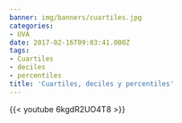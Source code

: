 ```yaml
---
banner: img/banners/cuartiles.jpg
categories:
- UVA
date: 2017-02-16T09:03:41.000Z
tags:
- Cuartiles
- deciles
- percentiles
title: 'Cuartiles, deciles y percentiles'
---
```




{{< youtube 6kgdR2UO4T8 >}}

